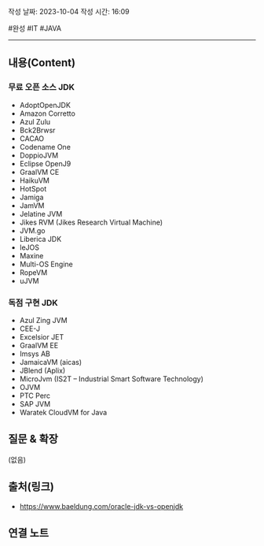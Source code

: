 
작성 날짜: 2023-10-04
작성 시간: 16:09

#완성  #IT #JAVA 

----
## 내용(Content)
### 무료 오픈 소스 JDK
- AdoptOpenJDK
- Amazon Corretto
- Azul Zulu
- Bck2Brwsr
- CACAO
- Codename One
- DoppioJVM
- Eclipse OpenJ9
- GraalVM CE
- HaikuVM
- HotSpot
- Jamiga
- JamVM
- Jelatine JVM
- Jikes RVM (Jikes Research Virtual Machine)
- JVM.go
- Liberica JDK
- leJOS
- Maxine
- Multi-OS Engine
- RopeVM
- uJVM

### 독점 구현 JDK
- Azul Zing JVM
- CEE-J
- Excelsior JET
- GraalVM EE
- Imsys AB
- JamaicaVM (aicas)
- JBlend (Aplix)
- MicroJvm (IS2T – Industrial Smart Software Technology)
- OJVM
- PTC Perc
- SAP JVM
- Waratek CloudVM for Java

## 질문 & 확장

(없음)

## 출처(링크)
- https://www.baeldung.com/oracle-jdk-vs-openjdk

## 연결 노트










